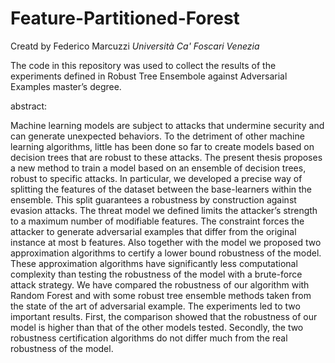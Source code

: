 # Feature-Partitioned-Forest

Creatd by Federico Marcuzzi *Università Ca' Foscari Venezia*


The code in this repository was used to collect the results of the experiments defined in Robust Tree Ensembole against Adversarial Examples master’s degree.


abstract:

Machine learning models are subject to attacks that undermine security and can generate unexpected behaviors.
To the detriment of other machine learning algorithms, little has been done so far to create models based on decision trees that are robust to these attacks.
The present thesis proposes a new method to train a model based on an ensemble of decision trees, robust to specific attacks.
In particular, we developed a precise way of splitting the features of the dataset between the base-learners within the ensemble.
This split guarantees a robustness by construction against evasion attacks.
The threat model we defined limits the attacker’s strength to a maximum number of modifiable features.
The constraint forces the attacker to generate adversarial examples that differ from the original instance at most b features.
Also together with the model we proposed two approximation algorithms to certify a lower bound robustness of the model.
These approximation algorithms have significantly less computational complexity than testing the robustness of the model with a brute-force attack strategy.
We have compared the robustness of our algorithm with Random Forest and with some robust tree ensemble methods taken from the state of the art of adversarial example.
The experiments led to two important results.
First, the comparison showed that the robustness of our model is higher than that of the other models tested.
Secondly, the two robustness certification algorithms do not differ much from the real robustness of the model.
